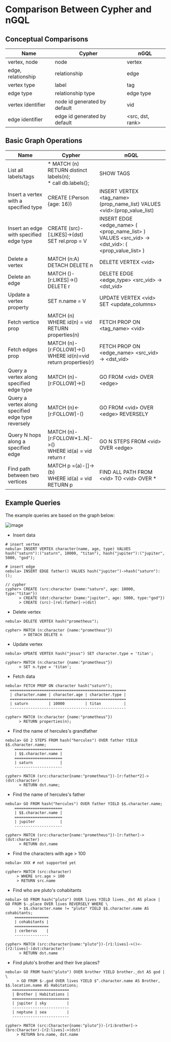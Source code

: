 # Comparison Between Cypher and nGQL


## Conceptual Comparisons

|Name               | Cypher | nGQL          |
| --- | --- | --- |
| vertex, node       | node  | vertex        |
| edge, relationship | relationship    | edge          |
| vertex type        | label   | tag           |
| edge type          | relationship type   | edge type     |
| vertex identifier          | node id generated by default | vid           |
| edge identifier        | edge id generated by default   |<src, dst, rank>  |


## Basic Graph Operations

Name                   | Cypher         | nGQL          |
| --- | ------------ | ------------ |
| List all labels/tags   | * MATCH (n) RETURN distinct labels(n);  <br/> * call db.labels(); | SHOW TAGS |
| Insert a vertex with a specified type | CREATE (:Person {age: 16}) | INSERT VERTEX <tag_name> (prop_name_list) VALUES \<vid>:(prop_value_list) |
| Insert an edge with specified edge type | CREATE (src)-[:LIKES]->(dst) <br/> SET rel.prop = V | INSERT EDGE <edge_name> ( <prop_name_list> ) VALUES <src_vid> -> <dst_vid>: ( <prop_value_list> ) |
| Delete a vertex | MATCH (n:A)  <br/> DETACH DELETE n | DELETE VERTEX \<vid> |
| Delete an edge  | MATCH ()-[r:LIKES]->() <br/> DELETE r | DELETE EDGE <edge_type> \<src_vid> -> \<dst_vid> |
| Update a vertex property |SET n.name = V | UPDATE VERTEX \<vid> SET <update_columns> |
| Fetch vertice prop| MATCH (n) <br/> WHERE id(n) = vid  <br/> RETURN properties(n) | FETCH PROP ON <tag_name> \<vid>|
| Fetch edges prop  | MATCH (n)-[r:FOLLOW]->() <br/> WHERE id(n)=vid <br/> return properties(r)| FETCH PROP ON <edge_name> <src_vid> -> <dst_vid> |
| Query a vertex along specified edge type |MATCH (n)-[r:FOLLOW]->() | GO FROM \<vid> OVER  \<edge> |
| Query a vertex along specified edge type reversely | MATCH (n)<-[r:FOLLOW]-()| GO FROM \<vid>  OVER \<edge> REVERSELY |
| Query N hops along a specified edge |MATCH (n)-[r:FOLLOW*1..N]->() <br/> WHERE id(a) = vid <br/> return r | GO N STEPS FROM \<vid> OVER \<edge> |
| Find path between two vertices |MATCH p =(a)-[]->(b) <br/> WHERE id(a) = vid <br/> RETURN p | FIND ALL PATH FROM \<vid> TO \<vid> OVER * |

## Example Queries

The example queries are based on the graph below:

![image](https://user-images.githubusercontent.com/42762957/71503167-0e264b80-28af-11ea-87c5-76f4fd1275cd.png)

- Insert data
  
```
# insert vertex
nebula> INSERT VERTEX character(name, age, type) VALUES hash("saturn"):("saturn", 10000, "titan"), hash("jupiter"):("jupiter", 5000, "god");

# insert edge
nebula> INSERT EDGE father() VALUES hash("jupiter")->hash("saturn"):();

// cypher
cypher> CREATE (src:character {name:"saturn", age: 10000, type:"titan"})
      > CREATE (dst:character {name:"jupiter", age: 5000, type:"god"})
      > CREATE (src)-[rel:father]->(dst)
 ```
 

- Delete vertex
  
```
nebula> DELETE VERTEX hash("prometheus");
  
cypher> MATCH (n:character {name:"prometheus"})
        > DETACH DELETE n 
```

- Update vertex

```
nebula> UPDATE VERTEX hash("jesus") SET character.type = 'titan';

cypher> MATCH (n:character {name:"prometheus"})
      > SET n.type = 'titan';
```

- Fetch data
  
```
nebula> FETCH PROP ON character hash("saturn");
  ===================================================
  | character.name | character.age | character.type |
  ===================================================
  | saturn         | 10000         | titan          |
  ---------------------------------------------------

cypher> MATCH (n:character {name:"prometheus"})
      > RETURN properties(n);
```

- Find the name of hercules's grandfather

```
nebula> GO 2 STEPS FROM hash("hercules") OVER father YIELD  $$.character.name;
    =====================
    | $$.character.name |
    =====================
    | saturn            |
    ---------------------

cypher> MATCH (src:character{name:"prometheus"})-[r:father*2]->(dst:character)
      > RETURN dst.name;
```

- Find the name of hercules's father

```
nebula> GO FROM hash("hercules") OVER father YIELD $$.character.name;
    =====================
    | $$.character.name |
    =====================
    | jupiter           |
    ---------------------

cypher> MATCH (src:character{name:"prometheus"})-[r:father]->(dst:character)
      > RETURN dst.name
```

- Find the characters with age > 100

 ```
nebula> XXX # not supported yet
    
cypher> MATCH (src:character)
      > WHERE src.age > 100
      > RETURN src.name
```

- Find who are pluto's cohabitants

```
nebula> GO FROM hash("pluto") OVER lives YIELD lives._dst AS place | GO FROM $-.place OVER lives REVERSELY WHERE \
      > $$.character.name != "pluto" YIELD $$.character.name AS cohabitants;
    ===============
    | cohabitants |
    ===============
    | cerberus    |
    ---------------

cypher> MATCH (src:character{name:"pluto"})-[r1:lives]->()<-[r2:lives]-(dst:character)
      > RETURN dst.name
```

-  Find pluto's brother and their live places?

 ```
nebula> GO FROM hash("pluto") OVER brother YIELD brother._dst AS god | \
      > GO FROM $-.god OVER lives YIELD $^.character.name AS Brother, $$.location.name AS Habitations;
    =========================
    | Brother | Habitations |
    =========================
    | jupiter | sky         |
    -------------------------
    | neptune | sea         |
    -------------------------

cypher> MATCH (src:Character{name:"pluto"})-[r1:brother]->(bro:Character)-[r2:lives]->(dst)
      > RETURN bro.name, dst.name
```
